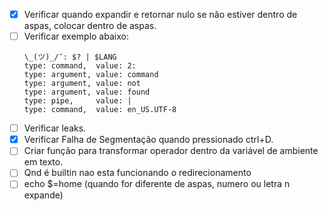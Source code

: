 - [x] Verificar quando expandir e retornar nulo se não estiver dentro de aspas, colocar dentro de aspas.
- [ ] Verificar exemplo abaixo:
	```
	\_(ツ)_/¯: $? | $LANG
	type: command,  value: 2:
	type: argument, value: command
	type: argument, value: not
	type: argument, value: found
	type: pipe,     value: |
	type: command,  value: en_US.UTF-8
	```
- [ ] Verificar leaks.
- [x] Verificar Falha de Segmentação quando pressionado ctrl+D.
- [ ] Criar função para transformar operador dentro da variável de ambiente em texto.
- [ ] Qnd é builtin nao esta funcionando o redirecionamento
- [ ] echo $=home (quando for diferente de aspas, numero ou letra n expande)
